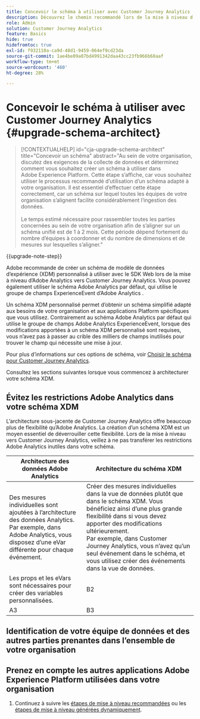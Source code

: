 ```yaml
---
title: Concevoir le schéma à utiliser avec Customer Journey Analytics
description: Découvrez le chemin recommandé lors de la mise à niveau d’Adobe Analytics vers Customer Journey Analytics
role: Admin
solution: Customer Journey Analytics
feature: Basics
hide: true
hidefromtoc: true
exl-id: f932110a-ca9d-40d1-9459-064ef9cd23da
source-git-commit: 1ae4be09a07bd4991342daa43cc23fb966b68aaf
workflow-type: tm+mt
source-wordcount: '460'
ht-degree: 28%

---
```


# Concevoir le schéma à utiliser avec Customer Journey Analytics {#upgrade-schema-architect}

<!-- markdownlint-disable MD034 -->

>[!CONTEXTUALHELP]
>id="cja-upgrade-schema-architect"
>title="Concevoir un schéma"
>abstract="Au sein de votre organisation, discutez des exigences de la collecte de données et déterminez comment vous souhaitez créer un schéma à utiliser dans Adobe Experience Platform. Cette étape s’affiche, car vous souhaitez utiliser le processus recommandé d’utilisation d’un schéma adapté à votre organisation. Il est essentiel d’effectuer cette étape correctement, car un schéma sur lequel toutes les équipes de votre organisation s’alignent facilite considérablement l’ingestion des données.<br><br>Le temps estimé nécessaire pour rassembler toutes les parties concernées au sein de votre organisation afin de s’aligner sur un schéma unifié est de 1 à 2 mois. Cette période dépend fortement du nombre d’équipes à coordonner et du nombre de dimensions et de mesures sur lesquelles s’aligner."

<!-- markdownlint-enable MD034 -->

{{upgrade-note-step}}

Adobe recommande de créer un schéma de modèle de données d’expérience (XDM) personnalisé à utiliser avec le SDK Web lors de la mise à niveau d’Adobe Analytics vers Customer Journey Analytics. Vous pouvez également utiliser le schéma Adobe Analytics par défaut, qui utilise le groupe de champs ExperienceEvent d’Adobe Analytics .

Un schéma XDM personnalisé permet d’obtenir un schéma simplifié adapté aux besoins de votre organisation et aux applications Platform spécifiques que vous utilisez. Contrairement au schéma Adobe Analytics par défaut qui utilise le groupe de champs Adobe Analytics ExperienceEvent, lorsque des modifications apportées à un schéma XDM personnalisé sont requises, vous n’avez pas à passer au crible des milliers de champs inutilisés pour trouver le champ qui nécessite une mise à jour.

Pour plus d’informations sur ces options de schéma, voir [Choisir le schéma pour Customer Journey Analytics](/help/getting-started/cja-upgrade/cja-upgrade-schema-existing.md).

Consultez les sections suivantes lorsque vous commencez à architecturer votre schéma XDM.

## Évitez les restrictions Adobe Analytics dans votre schéma XDM

L’architecture sous-jacente de Customer Journey Analytics offre beaucoup plus de flexibilité qu’Adobe Analytics. La création d’un schéma XDM est un moyen essentiel de déverrouiller cette flexibilité. Lors de la mise à niveau vers Customer Journey Analytics, veillez à ne pas transférer les restrictions Adobe Analytics inutiles dans votre schéma.

| Architecture des données Adobe Analytics | Architecture du schéma XDM |
|---------|----------|
| Des mesures individuelles sont ajoutées à l’architecture des données Analytics.<br/>Par exemple, dans Adobe Analytics, vous disposez d’une eVar différente pour chaque événement. | Créer des mesures individuelles dans la vue de données plutôt que dans le schéma XDM. Vous bénéficiez ainsi d’une plus grande flexibilité dans si vous devez apporter des modifications ultérieurement.<br/>Par exemple, dans Customer Journey Analytics, vous n’avez qu’un seul événement dans le schéma, et vous utilisez créer des événements dans la vue de données. |
| Les props et les eVars sont nécessaires pour créer des variables personnalisées. | B2 |
| A3 | B3 |

## Identification de votre équipe de données et des autres parties prenantes dans l’ensemble de votre organisation


## Prenez en compte les autres applications Adobe Experience Platform utilisées dans votre organisation



1. Continuez à suivre les [étapes de mise à niveau recommandées](/help/getting-started/cja-upgrade/cja-upgrade-recommendations.md#recommended-upgrade-steps-for-most-organizations) ou les [étapes de mise à niveau générées dynamiquement](https://gigazelle.github.io/cja-ttv/).

